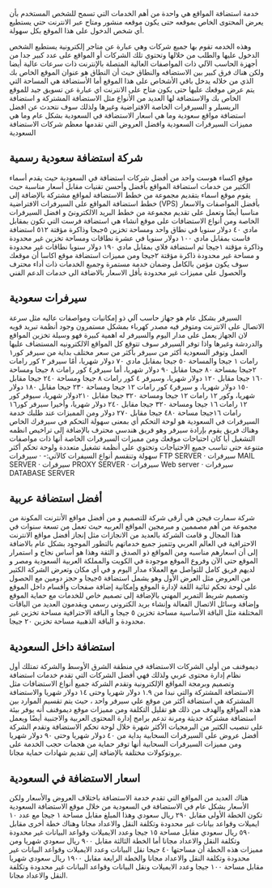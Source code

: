 خدمة استضافة المواقع هي واحدة من أهم الخدمات التي تسمح للشخص المستخدم بأن يعرض المحتوى الخاص بموقعه حتى يكون موقعه منشور ومتاح عبر الانترنت حتي يستطيع أي شخص الدخول على هذا الموقع بكل سهولة.

وهذه الخدمه تقوم بها جميع شركات وهي عبارة عن متاجر إلكترونية يستطيع الشخص الدخول عليها والطلب من خلالها وتحتوي تلك الشركات أو المواقع على عدد كبير جدا من أجهزة الحاسب الآلي ذات المواصفات العالية المتصلة بالإنترنت ذات سرعات عالية أيضا ولكن هناك فرق كبير بين الاستضافه والنطاق حيث أن النطاق هو عنوان الموقع  الخاص بك الذي من خلاله يدخل باقي الأشخاص على هذا الموقع أما الأستضافة هي المساحة التي يتم عرض موقعك عليها حتى يكون متاح على الانترنت اي عبارة عن تسويق جيد للموقع الخاص بك والاستضافة لها العديد من الأنواع مثل الاستضافة المشتركة و استضافة الريسيلر و السيرفرات الخاصة الافتراضية وغيرها ولذلك سوف نتحدث عن افضل استضافة مواقع سعودية وما هي اسعار الاستضافة في السعودية بشكل عام وما هي مميزات السيرفرات السعودية وافضل العروض التي تقدمها معظم شركات الاستضافة السعودية
 
## شركة استضافة سعودية رسمية
موقع  اكساء هوست واحد من أفضل شركات  استضافة في السعودية حيث يقدم أسماء الكثير من خدمات استضافة المواقع بأفضل وأحسن تقنيات مقابل أسعار مناسبة  حيث يقوم موقع اسماء بتقديم  مجموعة من خطط الاستضافة لمواقع مشتركة بالإضافة إلى  خطط استضافة المواقع على السيرفرات الافتراضية (VPS) بأفضل المواصفات والاسعار مناسبا أيضًا وتعمل على تقديم مجموعة من خطط البريد الالكترونىً و افضل السيرفرات الخاصة ومن أنواع الاستضافات على موقع انشاء هي استضافة فرست التي تكون بمقابل مادي ٤٠ دولار سنويا في نطاق واحد ومساحة تخزين ٥جبجا وذاكرة مؤقتة ٥١٢ استضافة فاست بمقابل مادي ١٠٠ دولار سنويا في عشرة نطاقات ومساحة تخزين غير محدودة وذاكرة مؤقتة ١جيجا ثم استضافة فلاي ‏بمقابل مادي ١٩٠ دولار سنويا ‏نطاقات غير محدودة و مساحة غير محدودة ‏ذاكرة مؤقتة ٢جيجا ومن مميزات استضافة موقع اكاسا أن موقعك سوف يكون مؤمن بالكامل وضمان خدمة مستمرة وجميع الخدمات ذات أداء محترف والحصول على مميزات غير محدودة بأقل الاسعار بالاضافة الى خدمات الدعم الفني
 
## سيرفرات سعودية
السيرفر بشكل عام هو جهاز حاسب آلي ذو إمكانيات ومواصفات عاليه مثل سرعة الاتصال على الانترنت ومتوفر فيه مصدر كهرباء بمشكل مستمرون وجود أنظمة تبريد قويه لان الجهاز يعمل على مدار اليوم والسيرفر له اهمية كبيرة فهو وسيلة تخزين المواقع والدردشة وغيرها واذا توفر السيرفر سوف تتوقع كل المواقع الالكترونيه المستضاف عليها العمل وتوفر السعودية أكثر من سيرفر بأكثر من سعر مختلف بداية من سيرفر كور١ رامات ١ جيجا والمساحة ٥٠ جيجا بمقابل مادي ٧٠ دولار شهريا،  أمًا سيرفر ٢ كور رامات ٢جيجا بمساحة ٨٠ جيجا مقابل ٩٠ دولار شهريا، أما سيرفر٤ كور رامات ٨ جيجا ومساحة ١٦٠ جيجا مقابل ١٢٠ دولار شهريا، وسيرفر ٤ كور رامات ٨ جيجا ومساحة ٢٤٠ جيجا مقابل ١٥٠ دولار شهريا، و سيرفر٤ كور رامات ١٢ جيجا ومساحة ٢٣٠ جيجا مقابل ١٨٠ دولار شهريا، وكور ١٢ رامات ١٢ جيجا ومساحة ٣٢٠ جيجا مقابل ٢١٠دولار شهريا، سيوفر كور ١٢ رامات ١٦ جيجا ومساحة ٣٢٠ جيجا مقابل ٢٤٠ دولار شهريا، وأخيرا سيرفر كور١٦ رامات ١٦جيجا مساحة ٤٨٠ جيجا مقابل ٢٧٠ دولار ومن المميزات عند طلبك خدمة السيرفرات في السعودية هو لوحة التحكم أي  بمعنى سهولة التحكم في سيرفرك الخاص وهناك فريق يقوم بإرادة سيرفر وهو فريق هندسي محترف بالإضافة إلى تراخيص انظمه التشغيل أيا كان احتياجات موقعك ومن مميزات السيرفرات الخاصة أنها ذات مواصفات متنوعة حتى تناسب جميع الاحتياجات وتحتوي على أنظمة تشغيل متعددة ولوحة تحكم أكثر سهولة وتنقسم أنواع السيفرات كالآتي:-
·         سيرفرات  FTP SERVER
·         سيرفرات MAIL SERVER
·         سيرفرات  PROXY SERVER
·         سيرفرات Web server
·         سيرفرات  DATABASE SERVER
 
 
 
## أفضل استضافة عربية
شركة سمارت فيجن هي أرقى شركة للتصميم و من أفضل مواقع الأنترنت المكونة من مجموعة من أهم مصممين و مبرمجين المواقع العربيه حيث تعمل من  تسعة سنوات في هذا المجال و قامت الشركة بالعديد من الانجازات  مثل إنجاز أفضل مواقع الانترنت الاحترافية في العالم العربي  وتتميز جميع خدماتهم بالتطور الموجود بشكل عام بالاضافة إلى أن اسعارهم مناسبه  ومن المواقع ذو الصدق و الثقة وهذا هو  أساس نجاح و استمرار الموقع حتى الآن وفروع الموقع موجودة في  الكويت والمملكة العربية السعودية ومصر و لديهم فريق كامل  للتواصل مع العملاء مدار اليوم  و في أي مكان وتعرض الشركة الكثير من العروض  مثل العرض الأول وهو يشمل استضافة ٥جيجا و حجز دومين مع الحصول على لوحة تحكم ثنائية اللغة لإدارة الموقع وإمكانية إضافة صفحات وأقسام داخل الموقع وتصميم شريط التمرير المهني بالإضافة إلى تصميم خاص للخدمات مع حماية الموقع وإضافة وسائل الاتصال الفعالة وإنشاء بريد الكترونى رسمي ويقدمون العديد من الباقات المختلفة مثل الباقة الأساسية مساحة تخزين ٥ جيجا  و الباقة الاحترافية مساحة تخزين غير محدودة و الباقة الذهبية مساحة تخزين ٢٠ جيجا.
 
## استضافة داخل السعودية  
ديموفنف من أولى الشركات الاستضافة في منطقة الشرق الأوسط والشركة تمتلك أول نظام إدارة محتوى عربي ولذلك فهي   أفضل الشركات التي تقدم خدمات استضافة وتصميم وبرمجة المواقع الإلكترونية وتقدم الشركة جميع أنواع الاستضافات مثل الاستضافة المشتركة والتي نبدا من ١.٩ دولار شهريا وحتى ١٤ دولار شهريا والاستضافة المشتركة هي استضافة أكثر من موقع علي سيرفر واحد ، حيث يتم تقسيم الموارد بين هذه المواقع والهدف من ذلك هو  تقليل التكلفة  ومن مميزات موقع  ديموفنف أنه يوفر بيئة استضافة مشتركة حديثة ومرنة تدعم برامج إدارة المحتوى العربية والاجنبية أيضًا ويعمل على تنصيب الكثير من البرمجيات الأكثر شهرة خلال لوحة تحكم الاستضافة وتقدم الشركة أفضل عروض على السيرفرات السحابية بداية من ٤٠ دولار شهريا وحتى ٩٠ دولار شهريا ومن مميزات السيرفرات السحابية أنها توفر حماية من هجمات حجب الخدمة على بروتوكولات مختلفة  بالإضافة إلى تقديم شهادات حماية مجانا.
 
## اسعار الاستضافة في السعودية
هناك العديد من المواقع التي تقدم خدمة الاستضافة باختلاف العروض والأسعار ولكن الأسعار بشكل عام في الاستضافة في السعودية من خلال موقع الاستضافة السعودية تكون الخطة الأولى مقابل ٢٩٠ ريال سعودي وهذا المبلغ مقابل مساحة ١ جيجا مع عدد ١٠ ايميلات وقواعد بيانات غير محدودة وتكلفة النقل والاعداد مجانا وهناك خطة أخرى مقابل ٥٩٠ ريال سعودي مقابل مساحة ١٥ جيجا وعدد الايميلات وقواعد البيانات غير محدودة وتكلفة النقل والاعداد مجانا أما الخطة الثالثة مقابل ٩٠٠ ريال سعودي شهريا ومن مميزات هذه الخطة أن مساحتها ٤٠ جيجا نقل البيانات وعدد الايميلات وقواعد البيانات غير محدودة وتكلفة النقل والاعداد مجانا والخطة الرابعة مقابل ١٩٠٠ ريال سعودي شهريا مقابل مساحة ١٠٠ جيجا وعدد الايميلات ونقل البيانات وقواعد البيانات غير محدودة وتكلفة النقل والاعداد مجانا.

